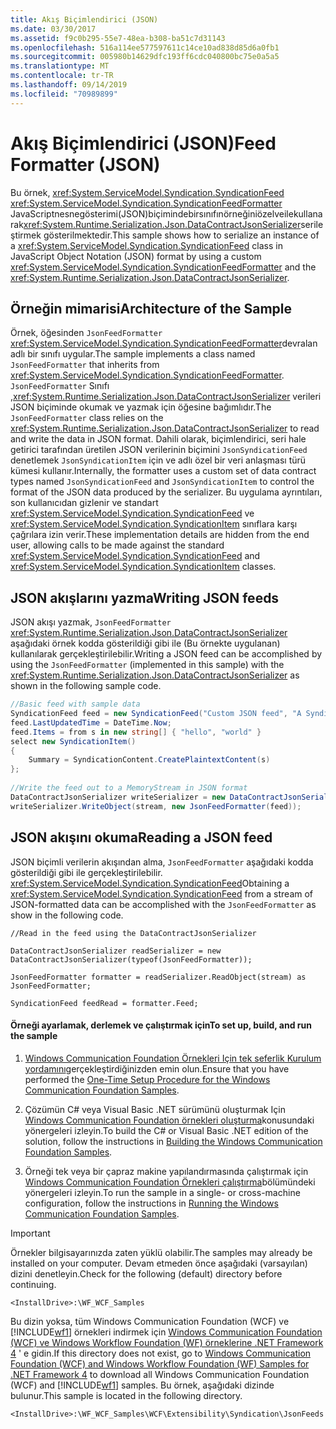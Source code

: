 ```yaml
---
title: Akış Biçimlendirici (JSON)
ms.date: 03/30/2017
ms.assetid: f9c0b295-55e7-48ea-b308-ba51c7d31143
ms.openlocfilehash: 516a114ee577597611c14ce10ad838d85d6a0fb1
ms.sourcegitcommit: 005980b14629dfc193ff6cdc040800bc75e0a5a5
ms.translationtype: MT
ms.contentlocale: tr-TR
ms.lasthandoff: 09/14/2019
ms.locfileid: "70989899"
---
```

# <a name="feed-formatter-json"></a><span data-ttu-id="2e0b8-102">Akış Biçimlendirici (JSON)</span><span class="sxs-lookup"><span data-stu-id="2e0b8-102">Feed Formatter (JSON)</span></span>
<span data-ttu-id="2e0b8-103">Bu örnek, <xref:System.ServiceModel.Syndication.SyndicationFeed> <xref:System.ServiceModel.Syndication.SyndicationFeedFormatter> JavaScriptnesnegösterimi(JSON)biçimindebirsınıfınörneğiniözelveilekullanarak<xref:System.Runtime.Serialization.Json.DataContractJsonSerializer>serileştirmek gösterilmektedir.</span><span class="sxs-lookup"><span data-stu-id="2e0b8-103">This sample shows how to serialize an instance of a <xref:System.ServiceModel.Syndication.SyndicationFeed> class in JavaScript Object Notation (JSON) format by using a custom <xref:System.ServiceModel.Syndication.SyndicationFeedFormatter> and the <xref:System.Runtime.Serialization.Json.DataContractJsonSerializer>.</span></span>  
  
## <a name="architecture-of-the-sample"></a><span data-ttu-id="2e0b8-104">Örneğin mimarisi</span><span class="sxs-lookup"><span data-stu-id="2e0b8-104">Architecture of the Sample</span></span>  
 <span data-ttu-id="2e0b8-105">Örnek, öğesinden `JsonFeedFormatter` <xref:System.ServiceModel.Syndication.SyndicationFeedFormatter>devralan adlı bir sınıfı uygular.</span><span class="sxs-lookup"><span data-stu-id="2e0b8-105">The sample implements a class named `JsonFeedFormatter` that inherits from <xref:System.ServiceModel.Syndication.SyndicationFeedFormatter>.</span></span> <span data-ttu-id="2e0b8-106">`JsonFeedFormatter` Sınıfı ,<xref:System.Runtime.Serialization.Json.DataContractJsonSerializer> verileri JSON biçiminde okumak ve yazmak için öğesine bağımlıdır.</span><span class="sxs-lookup"><span data-stu-id="2e0b8-106">The `JsonFeedFormatter` class relies on the <xref:System.Runtime.Serialization.Json.DataContractJsonSerializer> to read and write the data in JSON format.</span></span> <span data-ttu-id="2e0b8-107">Dahili olarak, biçimlendirici, seri hale getirici tarafından üretilen JSON verilerinin biçimini `JsonSyndicationFeed` denetlemek `JsonSyndicationItem` için ve adlı özel bir veri anlaşması türü kümesi kullanır.</span><span class="sxs-lookup"><span data-stu-id="2e0b8-107">Internally, the formatter uses a custom set of data contract types named `JsonSyndicationFeed` and `JsonSyndicationItem` to control the format of the JSON data produced by the serializer.</span></span> <span data-ttu-id="2e0b8-108">Bu uygulama ayrıntıları, son kullanıcıdan gizlenir ve standart <xref:System.ServiceModel.Syndication.SyndicationFeed> ve <xref:System.ServiceModel.Syndication.SyndicationItem> sınıflara karşı çağrılara izin verir.</span><span class="sxs-lookup"><span data-stu-id="2e0b8-108">These implementation details are hidden from the end user, allowing calls to be made against the standard <xref:System.ServiceModel.Syndication.SyndicationFeed> and <xref:System.ServiceModel.Syndication.SyndicationItem> classes.</span></span>  
  
## <a name="writing-json-feeds"></a><span data-ttu-id="2e0b8-109">JSON akışlarını yazma</span><span class="sxs-lookup"><span data-stu-id="2e0b8-109">Writing JSON feeds</span></span>  
 <span data-ttu-id="2e0b8-110">JSON akışı yazmak, `JsonFeedFormatter` <xref:System.Runtime.Serialization.Json.DataContractJsonSerializer> aşağıdaki örnek kodda gösterildiği gibi ile (Bu örnekte uygulanan) kullanılarak gerçekleştirilebilir.</span><span class="sxs-lookup"><span data-stu-id="2e0b8-110">Writing a JSON feed can be accomplished by using the `JsonFeedFormatter` (implemented in this sample) with the <xref:System.Runtime.Serialization.Json.DataContractJsonSerializer> as shown in the following sample code.</span></span>  
  
```csharp  
//Basic feed with sample data  
SyndicationFeed feed = new SyndicationFeed("Custom JSON feed", "A Syndication extensibility sample", null);  
feed.LastUpdatedTime = DateTime.Now;  
feed.Items = from s in new string[] { "hello", "world" }  
select new SyndicationItem()  
{  
    Summary = SyndicationContent.CreatePlaintextContent(s)  
};  
  
//Write the feed out to a MemoryStream in JSON format  
DataContractJsonSerializer writeSerializer = new DataContractJsonSerializer(typeof(JsonFeedFormatter));  
writeSerializer.WriteObject(stream, new JsonFeedFormatter(feed));  
```  
  
## <a name="reading-a-json-feed"></a><span data-ttu-id="2e0b8-111">JSON akışını okuma</span><span class="sxs-lookup"><span data-stu-id="2e0b8-111">Reading a JSON feed</span></span>  
 <span data-ttu-id="2e0b8-112">JSON biçimli verilerin akışından alma, `JsonFeedFormatter` aşağıdaki kodda gösterildiği gibi ile gerçekleştirilebilir. <xref:System.ServiceModel.Syndication.SyndicationFeed></span><span class="sxs-lookup"><span data-stu-id="2e0b8-112">Obtaining a <xref:System.ServiceModel.Syndication.SyndicationFeed> from a stream of JSON-formatted data can be accomplished with the `JsonFeedFormatter` as show in the following code.</span></span>  
  
 `//Read in the feed using the DataContractJsonSerializer`  
  
 `DataContractJsonSerializer readSerializer = new DataContractJsonSerializer(typeof(JsonFeedFormatter));`  
  
 `JsonFeedFormatter formatter = readSerializer.ReadObject(stream) as JsonFeedFormatter;`  
  
 `SyndicationFeed feedRead = formatter.Feed;`  
  
#### <a name="to-set-up-build-and-run-the-sample"></a><span data-ttu-id="2e0b8-113">Örneği ayarlamak, derlemek ve çalıştırmak için</span><span class="sxs-lookup"><span data-stu-id="2e0b8-113">To set up, build, and run the sample</span></span>  
  
1. <span data-ttu-id="2e0b8-114">[Windows Communication Foundation Örnekleri Için tek seferlik Kurulum yordamını](../../../../docs/framework/wcf/samples/one-time-setup-procedure-for-the-wcf-samples.md)gerçekleştirdiğinizden emin olun.</span><span class="sxs-lookup"><span data-stu-id="2e0b8-114">Ensure that you have performed the [One-Time Setup Procedure for the Windows Communication Foundation Samples](../../../../docs/framework/wcf/samples/one-time-setup-procedure-for-the-wcf-samples.md).</span></span>  
  
2. <span data-ttu-id="2e0b8-115">Çözümün C# veya Visual Basic .NET sürümünü oluşturmak Için [Windows Communication Foundation örnekleri oluşturma](../../../../docs/framework/wcf/samples/building-the-samples.md)konusundaki yönergeleri izleyin.</span><span class="sxs-lookup"><span data-stu-id="2e0b8-115">To build the C# or Visual Basic .NET edition of the solution, follow the instructions in [Building the Windows Communication Foundation Samples](../../../../docs/framework/wcf/samples/building-the-samples.md).</span></span>  
  
3. <span data-ttu-id="2e0b8-116">Örneği tek veya bir çapraz makine yapılandırmasında çalıştırmak için [Windows Communication Foundation Örnekleri çalıştırma](../../../../docs/framework/wcf/samples/running-the-samples.md)bölümündeki yönergeleri izleyin.</span><span class="sxs-lookup"><span data-stu-id="2e0b8-116">To run the sample in a single- or cross-machine configuration, follow the instructions in [Running the Windows Communication Foundation Samples](../../../../docs/framework/wcf/samples/running-the-samples.md).</span></span>  
  
> [!IMPORTANT]
> <span data-ttu-id="2e0b8-117">Örnekler bilgisayarınızda zaten yüklü olabilir.</span><span class="sxs-lookup"><span data-stu-id="2e0b8-117">The samples may already be installed on your computer.</span></span> <span data-ttu-id="2e0b8-118">Devam etmeden önce aşağıdaki (varsayılan) dizini denetleyin.</span><span class="sxs-lookup"><span data-stu-id="2e0b8-118">Check for the following (default) directory before continuing.</span></span>  
>   
> `<InstallDrive>:\WF_WCF_Samples`  
>   
> <span data-ttu-id="2e0b8-119">Bu dizin yoksa, tüm Windows Communication Foundation (WCF) ve [!INCLUDE[wf1](../../../../includes/wf1-md.md)] örnekleri indirmek için [Windows Communication Foundation (WCF) ve Windows Workflow Foundation (WF) örneklerine .NET Framework 4](https://go.microsoft.com/fwlink/?LinkId=150780) ' e gidin.</span><span class="sxs-lookup"><span data-stu-id="2e0b8-119">If this directory does not exist, go to [Windows Communication Foundation (WCF) and Windows Workflow Foundation (WF) Samples for .NET Framework 4](https://go.microsoft.com/fwlink/?LinkId=150780) to download all Windows Communication Foundation (WCF) and [!INCLUDE[wf1](../../../../includes/wf1-md.md)] samples.</span></span> <span data-ttu-id="2e0b8-120">Bu örnek, aşağıdaki dizinde bulunur.</span><span class="sxs-lookup"><span data-stu-id="2e0b8-120">This sample is located in the following directory.</span></span>  
>   
> `<InstallDrive>:\WF_WCF_Samples\WCF\Extensibility\Syndication\JsonFeeds`  
